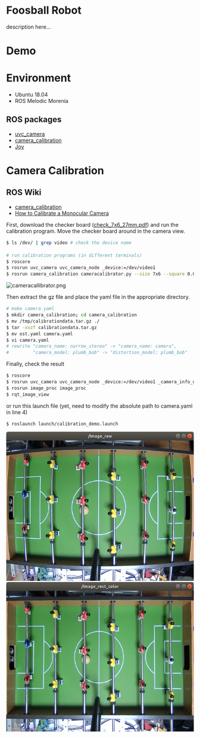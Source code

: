 # Foosball Robot
description here...

# Demo

# Environment

- Ubuntu 18.04
- ROS Melodic Morenia

## ROS packages

- [uvc_camera](http://wiki.ros.org/uvc_camera)
- [camera_calibration](http://wiki.ros.org/camera_calibration)
- [Joy](http://wiki.ros.org/joy)

# Camera Calibration

## ROS Wiki
- [camera_calibration](http://wiki.ros.org/camera_calibration)
- [How to Calibrate a Monocular Camera](http://wiki.ros.org/camera_calibration/Tutorials/MonocularCalibration)


First, download the checker board ([check_7x6_27mm.pdf](http://wiki.ros.org/turtlebot_kinect_arm_calibration/Tutorials/CalibratingKinectToTurtleBotArm?action=AttachFile&do=view&target=check_7x6_27mm.pdf)) and run the calibration program. Move the checker board around in the camera view.

```bash
$ ls /dev/ | grep video # check the device name

# run calibration programs (in different terminals)
$ roscore
$ rosrun uvc_camera uvc_camera_node _device:=/dev/video1
$ rosrun camera_calibration cameracalibrator.py --size 7x6 --square 0.027 image:=/image_raw
```

<img width="600" alt="cameracallibrator.png" src="https://github.com/ketaro-m/foosball_robot/blob/camera/img/cameracallibrator.png"> 

Then extract the gz file and place the yaml file in the appropriate directory.

```bash
# make camera.yaml
$ mkdir camera_calibration; cd camera_calibration
$ mv /tmp/calibrationdata.tar.gz ./
$ tar -xvzf calibrationdata.tar.gz
$ mv ost.yaml camera.yaml
$ vi camera.yaml 
# rewrite "camera_name: narrow_stereo" -> "camera_name: camera", 
#         "camera_model: plumb_bob" -> "distortion_model: plumb_bob"
```

Finally, check the result

```bash
$ roscore
$ rosrun uvc_camera uvc_camera_node _device:=/dev/video1 _camera_info_url:=file://$PWD/camera_calibration/camera.yaml
$ rosrun image_proc image_proc
$ rqt_image_view
```

or run this launch file (yet, need to modify the absolute path to camera.yaml in line 4)
```
$ roslaunch launch/calibration_demo.launch
```

<img width="600" alt="image_raw.png" src="https://github.com/ketaro-m/foosball_robot/blob/camera/img/image_raw.png"> 
<img width="600" alt="image_rect_color.png" src="https://github.com/ketaro-m/foosball_robot/blob/camera/img/image_rect_color.png"> 